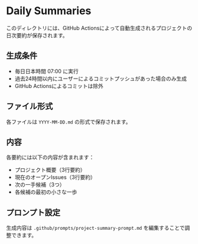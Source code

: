 # Daily Summaries

このディレクトリには、GitHub Actionsによって自動生成されるプロジェクトの日次要約が保存されます。

## 生成条件

- 毎日日本時間 07:00 に実行
- 過去24時間以内にユーザーによるコミットプッシュがあった場合のみ生成
- GitHub Actionsによるコミットは除外

## ファイル形式

各ファイルは `YYYY-MM-DD.md` の形式で保存されます。

## 内容

各要約には以下の内容が含まれます：

- プロジェクト概要（3行要約）
- 現在のオープンIssues（3行要約）
- 次の一手候補（3つ）
- 各候補の最初の小さな一歩

## プロンプト設定

生成内容は `.github/prompts/project-summary-prompt.md` を編集することで調整できます。
